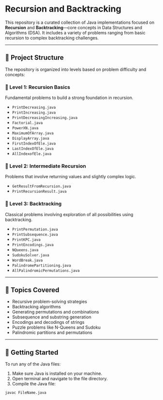 # Recursion and Backtracking

This repository is a curated collection of Java implementations focused on **Recursion** and **Backtracking**—core concepts in Data Structures and Algorithms (DSA). It includes a variety of problems ranging from basic recursion to complex backtracking challenges.

---

## 📂 Project Structure

The repository is organized into levels based on problem difficulty and concepts:

### 🔹 Level 1: Recursion Basics

Fundamental problems to build a strong foundation in recursion.

- `PrintDecreasing.java`
- `PrintIncreasing.java`
- `PrintDecreasingIncreasing.java`
- `Factorial.java`
- `PowerXN.java`
- `MaximumOfArray.java`
- `DisplayArray.java`
- `FirstIndexOfEle.java`
- `LastIndexOfEle.java`
- `AllIndexofEle.java`

### 🔹 Level 2: Intermediate Recursion

Problems that involve returning values and slightly complex logic.

- `GetResultFromRecursion.java`
- `PrintRecursionResult.java`

### 🔹 Level 3: Backtracking

Classical problems involving exploration of all possibilities using backtracking.

- `PrintPermutation.java`
- `PrintSubsequence.java`
- `PrintKPC.java`
- `PrintEncodings.java`
- `NQueens.java`
- `SudokuSolver.java`
- `WordBreak.java`
- `PalindromePartitioning.java`
- `AllPalindromicPermutations.java`

---

## 🧠 Topics Covered

- Recursive problem-solving strategies
- Backtracking algorithms
- Generating permutations and combinations
- Subsequence and substring generation
- Encodings and decodings of strings
- Puzzle problems like N-Queens and Sudoku
- Palindromic partitions and permutations

---

## 🚀 Getting Started

To run any of the Java files:

1. Make sure Java is installed on your machine.
2. Open terminal and navigate to the file directory.
3. Compile the Java file:

```bash
javac FileName.java
